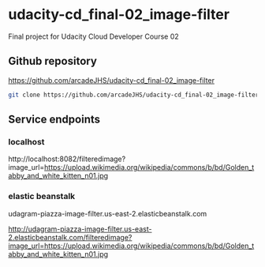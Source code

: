 # udacity-cd_final-02_image-filter
 Final project for Udacity Cloud Developer Course 02

## Github repository
https://github.com/arcadeJHS/udacity-cd_final-02_image-filter

```bash
git clone https://github.com/arcadeJHS/udacity-cd_final-02_image-filter.git
```

## Service endpoints
### localhost
http://localhost:8082/filteredimage?image_url=https://upload.wikimedia.org/wikipedia/commons/b/bd/Golden_tabby_and_white_kitten_n01.jpg

### elastic beanstalk
udagram-piazza-image-filter.us-east-2.elasticbeanstalk.com

http://udagram-piazza-image-filter.us-east-2.elasticbeanstalk.com/filteredimage?image_url=https://upload.wikimedia.org/wikipedia/commons/b/bd/Golden_tabby_and_white_kitten_n01.jpg
